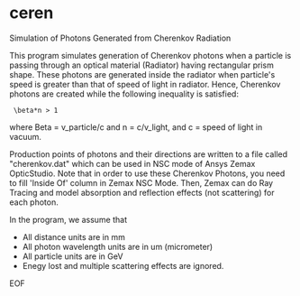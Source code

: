# ceren

Simulation of Photons Generated from Cherenkov Radiation

This program simulates generation of Cherenkov photons when a particle
is passing through an optical material (Radiator) having rectangular prism shape. 
These photons are generated inside the radiator when particle's speed is greater than 
that of speed of light in radiator. Hence, Cherenkov photons are created while the following 
inequality is satisfied:

     \beta*n > 1

where Beta = v_particle/c and n = c/v_light, and c = speed of light in vacuum.

Production points of photons and their directions are written to a file called "cherenkov.dat" 
which can be used in NSC mode of Ansys Zemax OpticStudio.
Note that in order to use these Cherenkov Photons, you need to fill 'Inside Of' column in 
Zemax NSC Mode. Then, Zemax can do Ray Tracing and model absorption and reflection effects 
(not scattering) for each photon.

In the program, we assume that
  - All distance units are in mm
  - All photon wavelength units are in um (micrometer)
  - All particle units are in GeV
  - Enegy lost and multiple scattering effects are ignored.

EOF




